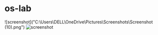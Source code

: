 
# os-lab
![screenshot]("C:\Users\DELL\OneDrive\Pictures\Screenshots\Screenshot (10).png")
![screenshot]("OS1.png")


